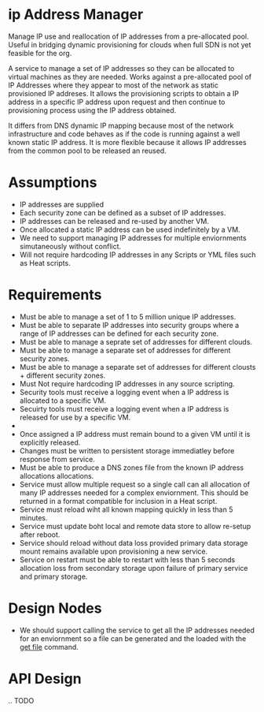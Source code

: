 # ip Address Manager
Manage IP use and reallocation of IP addresses from a pre-allocated pool.   Useful in bridging dynamic provisioning for clouds when full SDN is not yet feasible for the org.

A service to manage a set of IP addresses so they can be allocated to virtual machines as they are needed.  Works against a pre-allocated pool of IP Addresses where they appear to most of the network as static provisioned IP addreses.   It allows the provisioning scripts to obtain a IP address in a specific IP address upon request and then continue to provisioning process using the IP address obtained.  

It differs from DNS dynamic IP mapping because most of the network infrastructure and code behaves as if the code is running against a well known static IP address.    It is more flexible because it allows IP addresses from the common pool to be released an reused.

# Assumptions
* IP addresses are supplied 
* Each security zone can be defined as a subset of IP addresses.
* IP addresses can be released and re-used by another VM.
* Once allocated a static IP address can be used indefinitely by a VM.
* We need to support managing IP addresses for multiple enviornments simutaneously without conflict.
* Will not require hardcoding IP addresses in any Scripts or YML files such as Heat scripts.

# Requirements
* Must be able to manage a set of 1 to 5 million unique IP addresses.
* Must be able to separate IP addresses into security groups where a range of IP addresses can be defined for each security zone.
* Must be able to manage a seprate set of addresses for different clouds.
* Must be able to manage a separate set of addresses for different security zones.
* Must be able to manage a separate set of addresses for different clousts + different security zones.
* Must Not require hardcoding IP addresses in any source scripting.
* Security tools must receive a logging event when a IP address is allocated to a specific VM.
* Secuirty tools must receive a logging event when a IP address is released for use by a specific VM.
* 
* Once assigned a IP address must remain bound to a given VM until it is explicitly released.
* Changes must be written to persistent storage immediatley before response from service.
* Must be able to produce a DNS zones file from the known IP address allocations allocations. 
* Service must allow multiple request so a single call can all allocation of many IP addresses needed for a complex enviornment.  This should be returned in a format compatible for inclusion in a Heat script.
* Service must reload wiht all known mapping quickly in less than 5 minutes.
* Service must update boht local and remote data store to allow re-setup after reboot.
* Service should reload without data loss provided primary data storage mount remains available upon provisioning a new service.
* Service on restart must be able to restart with less than 5 seconds allocation loss from secondary storage upon failure of primary service and primary storage.

# Design Nodes
* We should support calling the service to get all the IP addresses needed for an enviornment so a file can be generated and the loaded with the [get file](https://docs.openstack.org/heat/latest/template_guide/software_deployment.html) command.


# API Design
.. TODO





